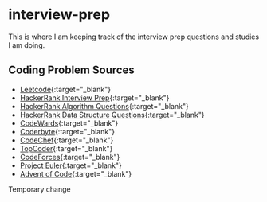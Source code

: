 # interview-prep
This is where I am keeping track of the interview prep questions and studies I am doing.

## Coding Problem Sources
* [Leetcode](https://leetcode.com/problemset/algorithms/?page=1&status=NOT_STARTED&sorting=W3sic29ydE9yZGVyIjoiREVTQ0VORElORyIsIm9yZGVyQnkiOiJBQ19SQVRFIn1d&difficulty=EASY){:target="_blank"}
* [HackerRank Interview Prep](https://www.hackerrank.com/interview/interview-preparation-kit){:target="_blank"}
* [HackerRank Algorithm Questions](https://www.hackerrank.com/domains/data-structures?filters%5Bstatus%5D%5B%5D=unsolved&filters%5Bdifficulty%5D%5B%5D=easy&filters%5Bdifficulty%5D%5B%5D=medium){:target="_blank"}
* [HackerRank Data Structure Questions](https://www.hackerrank.com/domains/algorithms?filters%5Bstatus%5D%5B%5D=unsolved&filters%5Bdifficulty%5D%5B%5D=easy&filters%5Bdifficulty%5D%5B%5D=medium){:target="_blank"}
* [CodeWards](https://www.codewars.com/){:target="_blank"}
* [Coderbyte](https://coderbyte.com/){:target="_blank"}
* [CodeChef](https://www.codechef.com/){:target="_blank"}
* [TopCoder](https://www.topcoder.com/challenges/?tracks[DS]=true&tracks[Des]=true&tracks[Dev]=true&tracks[QA]=true&types[]=CH&types[]=F2F&types[]=TSK){:target="_blank"}
* [CodeForces](https://codeforces.com/){:target="_blank"}
* [Project Euler](https://projecteuler.net/archives){:target="_blank"}
* [Advent of Code](https://adventofcode.com){:target="_blank"}

Temporary change